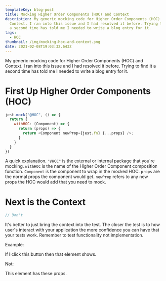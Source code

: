 ```yaml
---
templateKey: blog-post
title: Mocking Higher Order Components (HOC) and Context
description: My generic mocking code for Higher Order Components (HOC) and
  Context. I ran into this issue and I had resolved it before. Trying to find it
  a second time has told me I needed to write a blog entry for it.
tags:
  - HOC
thumbnail: /img/mocking-hoc-and-context.png
date: 2021-02-08T19:03:32.643Z
---
```

My generic mocking code for Higher Order Components (HOC) and Context. I ran into this issue and I had resolved it before. Trying to find it a second time has told me I needed to write a blog entry for it.

# First Up Higher Order Components (HOC)

```javascript
jest.mock("@HOC", () => {
  return {
    withHOC: (Component) => {
      return (props) => {
        return <Component newProp={jest.fn} {...props} />;
      }
    }
  }
})
```

A quick explanation. `"@HOC"` is the external or internal package that you're mocking. `withHOC` is the name of the Higher Order Component composition function. `Component` is the component to wrap in the mocked HOC. `props` are the normal props the component would get. `newProp` refers to any new props the HOC would add that you need to mock.

# Next is the Context

```javascript
// Don't
```

It's better to just bring the context into the test. The closer the test is to how user's interact with your application the more confidence you can have that your tests work. Remember to test functionality not implementation.

Example:

If I click this button then that element shows.

Not:

This element has these props.